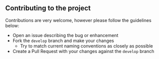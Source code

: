 ## Contributing to the project

Contributions are very welcome, however please follow the guidelines below:

* Open an issue describing the bug or enhancement
* Fork the `develop` branch and make your changes
  * Try to match current naming conventions as closely as possible
* Create a Pull Request with your changes against the `develop` branch
